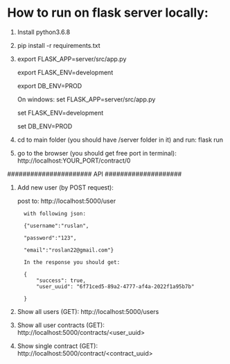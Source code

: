 # How to run on flask server locally:

1. Install python3.6.8

2. pip install -r requirements.txt

3. export FLASK_APP=server/src/app.py

   export FLASK_ENV=development
   
   export DB_ENV=PROD
   
   On windows: 
   set FLASK_APP=server/src/app.py   
   
   set FLASK_ENV=development
   
   set DB_ENV=PROD

4. cd to main folder (you should have /server folder in it) and run: flask run

5. go to the browser (you should get free port in terminal): 
http://localhost:YOUR_PORT/contract/0



###################### API ####################
1) Add new user (by POST request): 

   post to: http://localhost:5000/user

         with following json: 

         {"username":"ruslan",

         "password":"123",

         "email":"roslan22@gmail.com"}

         In the response you should get: 

         {   
             "success": true,
             "user_uuid": "6f71ced5-89a2-4777-af4a-2022f1a95b7b"

         }

2) Show all users (GET): 
   http://localhost:5000/users

3) Show all user contracts (GET):
   http://localhost:5000/contracts/<user_uuid>

4) Show single contract (GET): 
   http://localhost:5000/contract/<contract_uuid>


